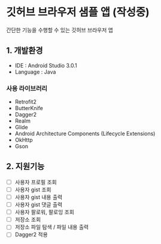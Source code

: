 # 깃허브 브라우저 샘플 앱 (작성중)

간단한 기능을 수행할 수 있는 깃허브 브라우저 앱

## 1. 개발환경

* IDE : Android Studio 3.0.1
* Language : Java

### 사용 라이브러리

* Retrofit2
* ButterKnife
* Dagger2
* Realm
* Glide
* Android Architecture Components (Lifecycle Extensions)
* OkHttp
* Gson

## 2. 지원기능

- [ ] 사용자 프로필 조회
- [ ] 사용자 gist 조회
- [ ] 사용자 gist 내용 출력
- [ ] 사용자 gist 댓글 출력
- [ ] 사용자 팔로워, 팔로잉 조회
- [ ] 저장소 조회
- [ ] 저장소 파일 탐색 / 파일 내용 출력
- [ ] Dagger2 적용